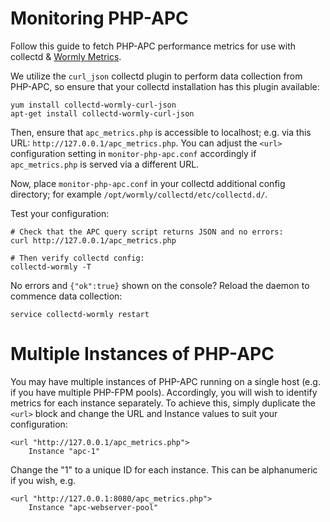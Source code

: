 Monitoring PHP-APC
==========

Follow this guide to fetch PHP-APC performance metrics for use with collectd & [Wormly Metrics](https://www.wormly.com/help/metrics-collectd/metrics-overview).

We utilize the `curl_json` collectd plugin to perform data collection from PHP-APC, so ensure that your collectd installation has this plugin available:

```
yum install collectd-wormly-curl-json
apt-get install collectd-wormly-curl-json
```

Then, ensure that `apc_metrics.php` is accessible to localhost; e.g. via this URL: `http://127.0.0.1/apc_metrics.php`. You can adjust the `<url>` configuration setting in `monitor-php-apc.conf` accordingly if `apc_metrics.php` is served via a different URL.

Now, place `monitor-php-apc.conf` in your collectd additional config directory; for example `/opt/wormly/collectd/etc/collectd.d/`.

Test your configuration:

```
# Check that the APC query script returns JSON and no errors:
curl http://127.0.0.1/apc_metrics.php

# Then verify collectd config:
collectd-wormly -T
```

No errors and `{"ok":true}` shown on the console?  Reload the daemon to commence data collection:

```
service collectd-wormly restart
```

Multiple Instances of PHP-APC 
=========

You may have multiple instances of PHP-APC running on a single host (e.g. if you have multiple PHP-FPM pools). Accordingly, you will wish to identify metrics for each instance separately. To achieve this, simply duplicate the `<url>` block and change the URL and Instance values to suit your configuration:

```
<url "http://127.0.0.1/apc_metrics.php">
    Instance "apc-1"
```

Change the "1" to a unique ID for each instance. This can be alphanumeric if you wish, e.g.

```
<url "http://127.0.0.1:8080/apc_metrics.php">
    Instance "apc-webserver-pool"
```

